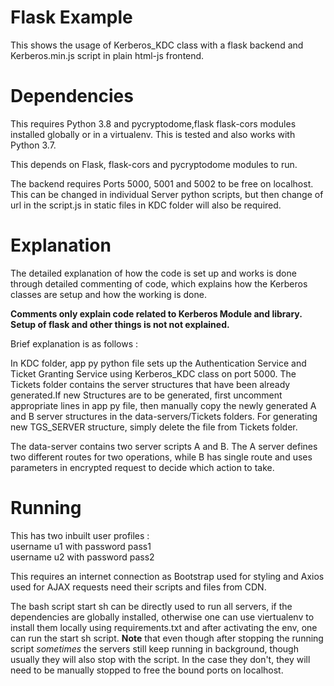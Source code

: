 # Flask Example

This shows the usage of Kerberos_KDC class with a flask backend and Kerberos.min.js script in plain html-js frontend.

# Dependencies

This requires Python 3.8 and pycryptodome,flask flask-cors modules installed globally or in a virtualenv.
This is tested and also works with Python 3.7.

This depends on Flask, flask-cors and pycryptodome modules to run.

The backend requires Ports 5000, 5001 and 5002 to be free on localhost.
This can be changed in individual Server python scripts, but then change of url in the script.js in static files in KDC folder will also be required.

# Explanation

The detailed explanation of how the code is set up and works is done through detailed commenting of code, which explains how the Kerberos classes are setup and how the working is done.

<strong>Comments only explain code related to Kerberos Module and library. Setup of flask and other things is not not explained.</strong>

Brief explanation is as follows :

In KDC folder, app py python file sets up the Authentication Service and Ticket Granting Service using Kerberos_KDC class on port 5000.
The Tickets folder contains the server structures that have been already generated.If new Structures are to be generated, first uncomment appropriate lines in app py file, then manually copy the newly generated A and B server structures in the data-servers/Tickets folders.
For generating new TGS_SERVER structure, simply delete the file from Tickets folder.

The data-server contains two server scripts A and B.
The A server defines two different routes for two operations, while B has single route and uses parameters in encrypted request to decide which action to take.

# Running

This has two inbuilt user profiles :<br />
username u1 with password pass1<br />
username u2 with password pass2<br />

This requires an internet connection as Bootstrap used for styling and Axios used for AJAX requests need their scripts and files from CDN.

The bash script start sh can be directly used to run all servers, if the dependencies are globally installed, otherwise one can use viertualenv to install them locally using requirements.txt and after activating the env, one can run the start sh script.
<strong>Note</strong> that even though after stopping the running script _sometimes_ the servers still keep running in background, though usually they will also stop with the script. In the case they don't, they will need to be manually stopped to free the bound ports on localhost.

